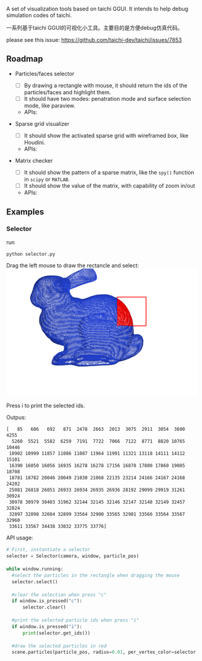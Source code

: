 A set of visualization tools based on taichi GGUI. It intends to help debug simulation codes of taichi. 

一系列基于taichi GGUI的可视化小工具。主要目的是方便debug仿真代码。 

please see this issue:
https://github.com/taichi-dev/taichi/issues/7853

## Roadmap
- Particles/faces selector
  - [ ] By drawing a rectangle with mouse, it should return the ids of the particles/faces and highlight them.
  - [ ] It should have two modes: penatration mode and surface selection mode, like paraview.
  - APIs: 

- Sparse grid visualizer
  - [ ] It should show the activated sparse grid with wireframed box, like Houdini.
  - APIs: 


- Matrix checker
  - [ ] It should show the pattern of a sparse matrix, like the `spy()` function in `scipy` or `MATLAB`. 
  - [ ] It should show the value of the matrix, with capability of zoom in/out
  - APIs:


## Examples

### Selector

run
```
python selector.py
```

Drag the left mouse to draw the rectancle and select:
![selector](img/selector.png)

Press i to print the selected ids.

Outpus:
```
[   85   606   692   871  2478  2663  2013  3075  2911  3054  3600  4255
  5260  5521  5582  6259  7191  7722  7066  7122  8771  8820 10765 10446
 10902 10999 11857 11086 11087 11964 11991 11321 13118 14111 14112 15101
 16390 16050 16056 16935 16278 16278 17156 16878 17800 17860 19085 18708
 18781 18782 20046 20049 21030 21068 22135 23214 24166 24167 24168 24202
 25081 26818 26051 26933 26934 26935 26936 28192 29099 29919 31261 30924
 30978 30979 30403 31962 32144 32145 32146 32147 32148 32149 32457 32824
 32897 32898 32604 32899 33564 32900 33565 32901 33566 33564 33567 32960
 33611 33567 34438 33032 33775 33776]
```

API usage:
```python
# First, instantiate a selector
selector = Selector(camera, window, particle_pos)

while window.running:
  #select the particles in the rectangle when dragging the mouse
  selector.select() 

  #clear the selection when press "c"
  if window.is_pressed("c"):
      selector.clear()
  
  #print the selected particle ids when press "i"
  if window.is_pressed("i"):
      print(selector.get_ids())
  
  #draw the selected particles in red
  scene.particles(particle_pos, radius=0.01, per_vertex_color=selector.per_vertex_color)
```